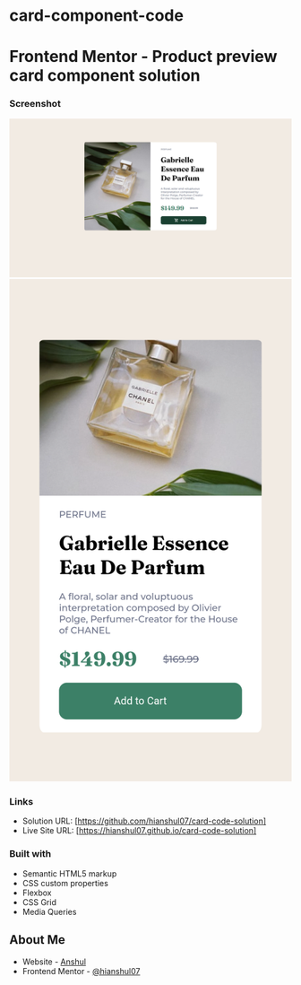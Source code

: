 # card-component-code
# Frontend Mentor - Product preview card component solution

### Screenshot

![Screenshot of website](./images/Screenshot%20(155).png)
![Screenshot of mobile website](./images/Screenshot_20221225-194151.png)

### Links

- Solution URL: [https://github.com/hianshul07/card-code-solution]
- Live Site URL: [https://hianshul07.github.io/card-code-solution]

### Built with

- Semantic HTML5 markup
- CSS custom properties
- Flexbox
- CSS Grid
- Media Queries

## About Me

- Website - [Anshul](https://github.com/hianshul07)
- Frontend Mentor - [@hianshul07](https://www.frontendmentor.io/profile/hianshul07)
